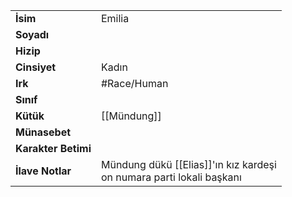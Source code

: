 |  |  |
  |---|---|
  | **İsim** | Emilia|
  | **Soyadı** | |
  | **Hizip** | |
  | **Cinsiyet** | Kadın|
  | **Irk** | #Race/Human|
  | **Sınıf** | |
  | **Kütük** | [[Mündung]]|
  | **Münasebet** | |
  | **Karakter Betimi** | |
  | **İlave Notlar** | Mündung dükü [[Elias]]'ın kız kardeşi<br>on numara parti lokali başkanı|
  